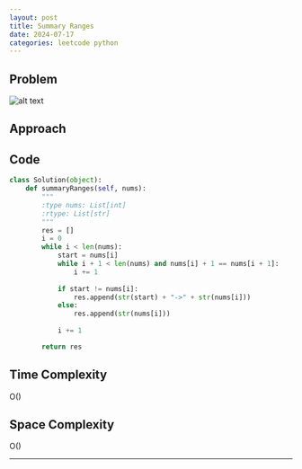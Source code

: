 ```yaml
---
layout: post
title: Summary Ranges 
date: 2024-07-17
categories: leetcode python
---
```


## Problem
![alt text](/blog/public/img/SummaryRanges.png)

## Approach


## Code
```python
class Solution(object):
    def summaryRanges(self, nums):
        """
        :type nums: List[int]
        :rtype: List[str]
        """
        res = []     
        i = 0 
        while i < len(nums): 
            start = nums[i]  
            while i + 1 < len(nums) and nums[i] + 1 == nums[i + 1]: 
                i += 1 
            
            if start != nums[i]: 
                res.append(str(start) + "->" + str(nums[i]))
            else: 
                res.append(str(nums[i]))
            
            i += 1

        return res
```
## Time Complexity
O()
> 

## Space Complexity
O()
> 

---
